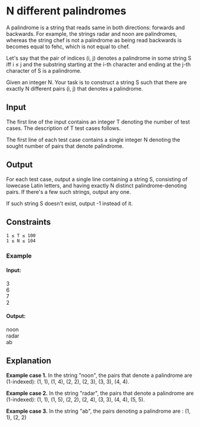# N different palindromes 
A palindrome is a string that reads same in both directions: forwards and backwards. For example, the strings radar and noon are palindromes, whereas the string chef is not a palindrome as being read backwards is becomes equal to fehc, which is not equal to chef.

Let's say that the pair of indices (i, j) denotes a palindrome in some string S iff i ≤ j and the substring starting at the i-th character and ending at the j-th character of S is a palindrome.

Given an integer N. Your task is to construct a string S such that there are exactly N different pairs (i, j) that denotes a palindrome.
## Input

The first line of the input contains an integer T denoting the number of test cases. The description of T test cases follows.

The first line of each test case contains a single integer N denoting the sought number of pairs that denote palindrome.
## Output

For each test case, output a single line containing a string S, consisting of lowecase Latin letters, and having exactly N distinct palindrome-denoting pairs. If there's a few such strings, output any one.

If such string S doesn't exist, output -1 instead of it.
## Constraints

    1 ≤ T ≤ 100
    1 ≤ N ≤ 104
 
### Example

#### Input:
3<br />
6<br />
7<br />
2<br />

#### Output:
noon<br />
radar<br />
ab<br />

## Explanation

**Example case 1.** In the string "noon", the pairs that denote a palindrome are (1-indexed): (1, 1), (1, 4), (2, 2), (2, 3), (3, 3), (4, 4).

**Example case 2.** In the string "radar", the pairs that denote a palindrome are (1-indexed): (1, 1), (1, 5), (2, 2), (2, 4), (3, 3), (4, 4), (5, 5).

**Example case 3.** In the string "ab", the pairs denoting a palindrome are : (1, 1), (2, 2)
